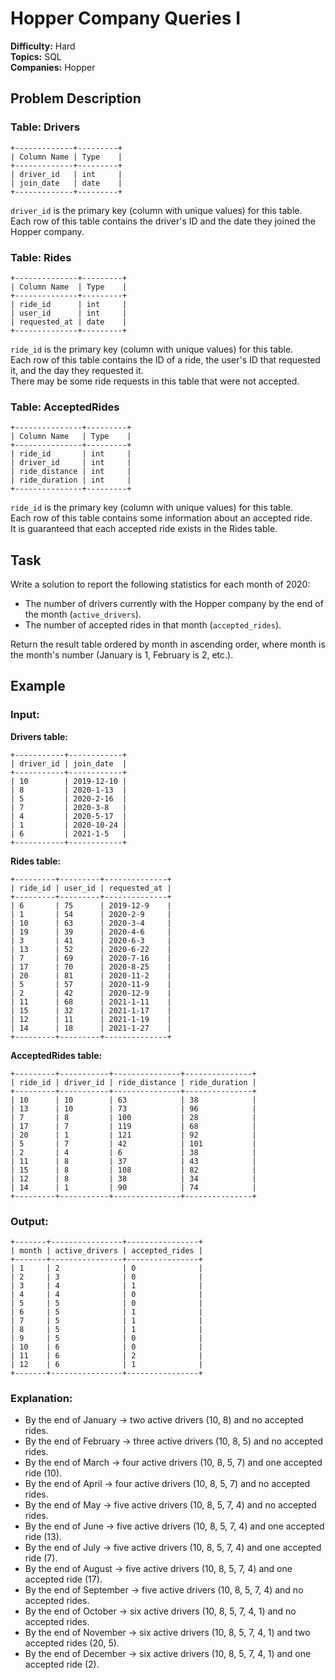 # Hopper Company Queries I

**Difficulty:** Hard  
**Topics:** SQL  
**Companies:** Hopper

## Problem Description

### Table: Drivers

```
+-------------+---------+
| Column Name | Type    |
+-------------+---------+
| driver_id   | int     |
| join_date   | date    |
+-------------+---------+
```

`driver_id` is the primary key (column with unique values) for this table.  
Each row of this table contains the driver's ID and the date they joined the Hopper company.

### Table: Rides

```
+--------------+---------+
| Column Name  | Type    |
+--------------+---------+
| ride_id      | int     |
| user_id      | int     |
| requested_at | date    |
+--------------+---------+
```

`ride_id` is the primary key (column with unique values) for this table.  
Each row of this table contains the ID of a ride, the user's ID that requested it, and the day they requested it.  
There may be some ride requests in this table that were not accepted.

### Table: AcceptedRides

```
+---------------+---------+
| Column Name   | Type    |
+---------------+---------+
| ride_id       | int     |
| driver_id     | int     |
| ride_distance | int     |
| ride_duration | int     |
+---------------+---------+
```

`ride_id` is the primary key (column with unique values) for this table.  
Each row of this table contains some information about an accepted ride.  
It is guaranteed that each accepted ride exists in the Rides table.

## Task

Write a solution to report the following statistics for each month of 2020:

- The number of drivers currently with the Hopper company by the end of the month (`active_drivers`).
- The number of accepted rides in that month (`accepted_rides`).

Return the result table ordered by month in ascending order, where month is the month's number (January is 1, February is 2, etc.).

## Example

### Input:

**Drivers table:**
```
+-----------+------------+
| driver_id | join_date  |
+-----------+------------+
| 10        | 2019-12-10 |
| 8         | 2020-1-13  |
| 5         | 2020-2-16  |
| 7         | 2020-3-8   |
| 4         | 2020-5-17  |
| 1         | 2020-10-24 |
| 6         | 2021-1-5   |
+-----------+------------+
```

**Rides table:**
```
+---------+---------+--------------+
| ride_id | user_id | requested_at |
+---------+---------+--------------+
| 6       | 75      | 2019-12-9    |
| 1       | 54      | 2020-2-9     |
| 10      | 63      | 2020-3-4     |
| 19      | 39      | 2020-4-6     |
| 3       | 41      | 2020-6-3     |
| 13      | 52      | 2020-6-22    |
| 7       | 69      | 2020-7-16    |
| 17      | 70      | 2020-8-25    |
| 20      | 81      | 2020-11-2    |
| 5       | 57      | 2020-11-9    |
| 2       | 42      | 2020-12-9    |
| 11      | 68      | 2021-1-11    |
| 15      | 32      | 2021-1-17    |
| 12      | 11      | 2021-1-19    |
| 14      | 18      | 2021-1-27    |
+---------+---------+--------------+
```

**AcceptedRides table:**
```
+---------+-----------+---------------+---------------+
| ride_id | driver_id | ride_distance | ride_duration |
+---------+-----------+---------------+---------------+
| 10      | 10        | 63            | 38            |
| 13      | 10        | 73            | 96            |
| 7       | 8         | 100           | 28            |
| 17      | 7         | 119           | 68            |
| 20      | 1         | 121           | 92            |
| 5       | 7         | 42            | 101           |
| 2       | 4         | 6             | 38            |
| 11      | 8         | 37            | 43            |
| 15      | 8         | 108           | 82            |
| 12      | 8         | 38            | 34            |
| 14      | 1         | 90            | 74            |
+---------+-----------+---------------+---------------+
```

### Output:
```
+-------+----------------+----------------+
| month | active_drivers | accepted_rides |
+-------+----------------+----------------+
| 1     | 2              | 0              |
| 2     | 3              | 0              |
| 3     | 4              | 1              |
| 4     | 4              | 0              |
| 5     | 5              | 0              |
| 6     | 5              | 1              |
| 7     | 5              | 1              |
| 8     | 5              | 1              |
| 9     | 5              | 0              |
| 10    | 6              | 0              |
| 11    | 6              | 2              |
| 12    | 6              | 1              |
+-------+----------------+----------------+
```

### Explanation:
- By the end of January → two active drivers (10, 8) and no accepted rides.
- By the end of February → three active drivers (10, 8, 5) and no accepted rides.
- By the end of March → four active drivers (10, 8, 5, 7) and one accepted ride (10).
- By the end of April → four active drivers (10, 8, 5, 7) and no accepted rides.
- By the end of May → five active drivers (10, 8, 5, 7, 4) and no accepted rides.
- By the end of June → five active drivers (10, 8, 5, 7, 4) and one accepted ride (13).
- By the end of July → five active drivers (10, 8, 5, 7, 4) and one accepted ride (7).
- By the end of August → five active drivers (10, 8, 5, 7, 4) and one accepted ride (17).
- By the end of September → five active drivers (10, 8, 5, 7, 4) and no accepted rides.
- By the end of October → six active drivers (10, 8, 5, 7, 4, 1) and no accepted rides.
- By the end of November → six active drivers (10, 8, 5, 7, 4, 1) and two accepted rides (20, 5).
- By the end of December → six active drivers (10, 8, 5, 7, 4, 1) and one accepted ride (2).
